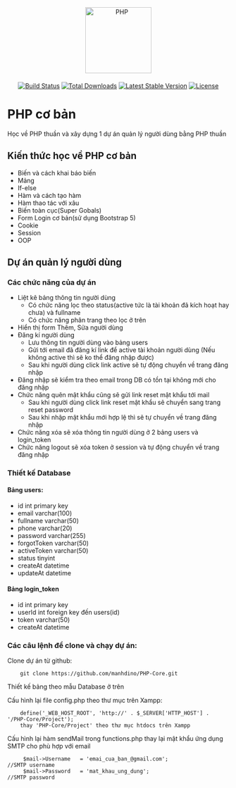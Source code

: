 <div align="center">
    <a href="https://php.net">
        <img
            alt="PHP"
            src="https://www.php.net/images/logos/new-php-logo.svg"
            width="150">
    </a>
</div>

<div style="margin-top: 20px;">
<p align="center" >
<a href="https://github.com/laravel/framework/actions"><img src="https://github.com/laravel/framework/workflows/tests/badge.svg" alt="Build Status"></a>
<a href="https://packagist.org/packages/laravel/framework"><img src="https://img.shields.io/packagist/dt/laravel/framework" alt="Total Downloads"></a>
<a href="https://packagist.org/packages/laravel/framework"><img src="https://img.shields.io/packagist/v/laravel/framework" alt="Latest Stable Version"></a>
<a href="https://packagist.org/packages/laravel/framework"><img src="https://img.shields.io/packagist/l/laravel/framework" alt="License"></a>
</p>
</div>

# PHP cơ bản

Học về PHP thuần và xây dựng 1 dự án quản lý người dùng bằng PHP thuần

## Kiến thức học về PHP cơ bản

- Biến và cách khai báo biến
- Mảng
- If-else
- Hàm và cách tạo hàm
- Hàm thao tác với xâu
- Biến toàn cục(Super Gobals)
- Form Login cơ bản(sử dụng Bootstrap 5)
- Cookie
- Session
- OOP

## Dự án quản lý người dùng

### Các chức năng của dự án

- Liệt kê bảng thông tin người dùng
  - Có chức năng lọc theo status(active tức là tài khoản đã kích hoạt hay chưa) và fullname
  - Có chức năng phân trang theo lọc ở trên
- Hiển thị form Thêm, Sửa người dùng
- Đăng kí người dùng
  - Lưu thông tin người dùng vào bảng users
  - Gửi tới email đã đăng kí link để active tài khoản người dùng
    (Nếu không active thì sẽ ko thể đăng nhập được)
  - Sau khi người dùng click link active sẽ tự động chuyển về trang đăng nhập
- Đăng nhập sẽ kiểm tra theo email trong DB có tồn tại không mới cho đăng nhập
- Chức năng quên mật khẩu cũng sẽ gửi link reset mật khẩu tới mail
  - Sau khi người dùng click link reset mật khẩu sẽ chuyển sang trang reset password
  - Sau khi nhập mật khẩu mới hợp lệ thì sẽ tự chuyển về trang đăng nhập
- Chức năng xóa sẽ xóa thông tin người dùng ở 2 bảng users và login_token
- Chức năng logout sẽ xóa token ở session và tự động chuyển về trang đăng nhập

### Thiết kế Database

#### Bảng users:

- id int primary key
- email varchar(100)
- fullname varchar(50)
- phone varchar(20)
- password varchar(255)
- forgotToken varchar(50)
- activeToken varchar(50)
- status tinyint
- createAt datetime
- updateAt datetime

#### Bảng login_token

- id int primary key
- userId int foreign key đến users(id)
- token varchar(50)
- createAt datetime

### Các câu lệnh để clone và chạy dự án:

Clone dự án từ github:

        git clone https://github.com/manhdino/PHP-Core.git

Thiết kế bảng theo mẫu Database ở trên

Cấu hình lại file config.php theo thư mục trên Xampp:

        define('_WEB_HOST_ROOT', 'http://' . $_SERVER['HTTP_HOST'] . '/PHP-Core/Project');
        thay 'PHP-Core/Project' theo thư mục htdocs trên Xampp

Cấu hình lại hàm sendMail trong functions.php thay lại mật khẩu ứng dụng SMTP cho phù hợp
với email

         $mail->Username   = 'emai_cua_ban_@gmail.com';                     //SMTP username
         $mail->Password   = 'mat_khau_ung_dung';                               //SMTP password


